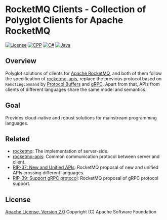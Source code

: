 # RocketMQ Clients - Collection of Polyglot Clients for Apache RocketMQ

[![License](https://img.shields.io/badge/license-Apache%202-4EB1BA.svg)](https://www.apache.org/licenses/LICENSE-2.0.html)
[![CPP](https://github.com/apache/rocketmq-clients/actions/workflows/cpp_build.yml/badge.svg)](https://github.com/apache/rocketmq-clients/actions/workflows/cpp_build.yml)
[![C#](https://github.com/apache/rocketmq-clients/actions/workflows/csharp_build.yml/badge.svg)](https://github.com/apache/rocketmq-clients/actions/workflows/csharp_build.yml)
[![Java](https://github.com/apache/rocketmq-clients/actions/workflows/java_build.yml/badge.svg)](https://github.com/apache/rocketmq-clients/actions/workflows/java_build.yml)

## Overview

Polyglot solutions of clients for [Apache RocketMQ](https://rocketmq.apache.org/), and both of them follow the specification of [rocketmq-apis](https://github.com/apache/rocketmq-apis), replace the previous protocol based on `RemotingCommand` by [Protocol Buffers](https://developers.google.com/protocol-buffers) and [gRPC](https://grpc.io/). Apart from that, APIs from clients of different languages share the same model and semantics.

## Goal

Provides cloud-native and robust solutions for mainstream programming languages.

## Related

* [rocketmq](https://github.com/apache/rocketmq): The implementation of server-side.
* [rocketmq-apis](https://github.com/apache/rocketmq-apis): Common communication protocol between server and client.
* [RIP-37: New and Unified APIs](https://shimo.im/docs/m5kv92OeRRU8olqX): RocketMQ proposal of new and unified APIs crossing different languages.
* [RIP-39: Support gRPC protocol](https://shimo.im/docs/gXqmeEPYgdUw5bqo): RocketMQ proposal of gRPC protocol support.

## License

[Apache License, Version 2.0](http://www.apache.org/licenses/LICENSE-2.0.html) Copyright (C) Apache Software Foundation
